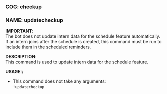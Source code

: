 ### COG: checkup
### NAME: updatecheckup

**IMPORTANT**:\
The bot does not update intern data for the schedule feature
automatically. If an intern joins after the
schedule is created, this command must be run to include
them in the scheduled reminders.

**DESCRIPTION**:\
This command is used to update intern data for the
schedule feature.

**USAGE**:\
- This command does not take any arguments:\
`!updatecheckup`
